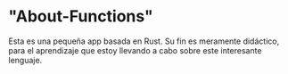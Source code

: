 # "About-Functions"

Esta es una pequeña app basada en Rust. Su fin es meramente didáctico, para el aprendizaje que
estoy llevando a cabo sobre este interesante lenguaje.
